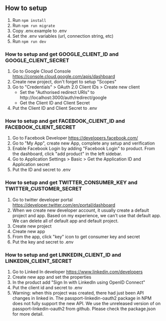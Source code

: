 ## How to setup
1. Run `npm install`
2. Run `npm run migrate`
3. Copy .env.example to .env
4. Set the .env variables (url, connection string, etc)
5. Run `npm run dev`


### How to setup and get GOOGLE_CLIENT_ID and GOOGLE_CLIENT_SECRET
1. Go to Google Cloud Console https://console.cloud.google.com/apis/dashboard
2. Create new project, don't forget to setup "Scopes"
3. Go to "Credentials" > OAuth 2.0 Client IDs > Create new client
   * Set the "Authorised redirect URIs" to http://localhost:3000/auth/redirect/google
   * Get the Client ID and Client Secret
4. Put the Client ID and Client Secret to .env

### How to setup and get FACEBOOK_CLIENT_ID and FACEBOOK_CLIENT_SECRET
1. Go to Facebook Developer https://developers.facebook.com/
2. Go to "My App", create new App, complete any setup and verification
3. Enable Facebook Login by adding "Facebook Login" to product. From the dashboard, click "add product" in the left sidebar. 
4. Go to Application Settings > Basic > Get the Application ID and Application secret
5. Put the ID and secret to .env


### How to setup and get TWITTER_CONSUMER_KEY and TWITTER_CUSTOMER_SECRET
1. Go to twitter developer portal https://developer.twitter.com/en/portal/dashboard
2. When we create new developer account, it usually create a default project and app. Based on my experience, we can't use that default app. We can delete all of default app and default project. 
3. Create new project
4. Create new app
5. From the app, click "key" icon to get consumer key and secret
6. Put the key and secret to .env

### How to setup and get LINKEDIN_CLIENT_ID and LINKEDIN_CLIENT_SECRET
1. Go to Linked In developer https://www.linkedin.com/developers
2. Create new app and set the properties
3. In the product add "Sign In with LinkedIn using OpenID Connect"
4. Put the client id and secret to .env
5. Warning: when this project was created, there had just been API changes in linked in. The passport-linkedin-oauth2 package in NPM does not fully support the new API. We use the unreleased version of on passport-linkedin-oauth2 from github. Please check the package.json for more detail. 